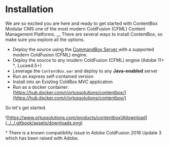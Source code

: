 # Installation

We are so excited you are here and ready to get started with ContentBox Modular CMS one of the most modern ColdFusion \(CFML\) Content Management Platforms. \_\_ There are several ways to install ContentBox, so make sure you explore all the options.

* Deploy the source using the [CommandBox Server ](https://www.ortussolutions.com/products/commandbox)with a supported modern ColdFusion \(CFML\) engine.
* Deploy the source to any modern ColdFusion \(CFML\) engine \(Adobe 11+ †, Lucee4.5+\)
* Leverage the `ContentBox.war` and deploy to any **Java-enabled** server
* Run an express self-contained version
* Install into an Existing ColdBox MVC application
* Run as a docker container: [https://hub.docker.com/r/ortussolutions/contentbox/](https://hub.docker.com/r/ortussolutions/contentbox/)

So let's get started.

![https://www.ortussolutions.com/products/contentbox\#download](../../.gitbook/assets/downloads.png)

† There is a known compatibility issue in Adobe ColdFusion 2018 Update 3 which has been raised with Adobe.

